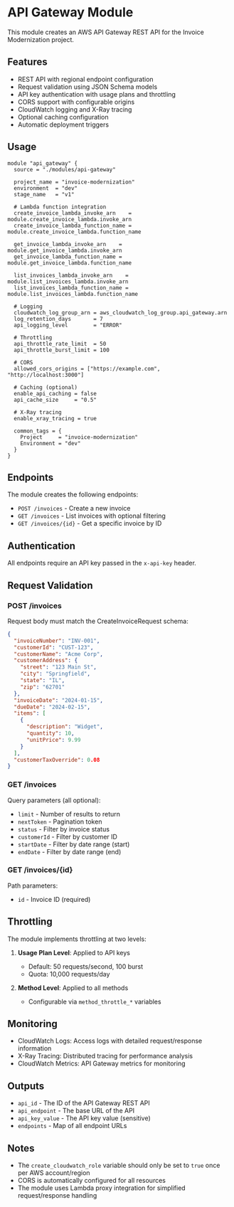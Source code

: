 # API Gateway Module

This module creates an AWS API Gateway REST API for the Invoice Modernization project.

## Features

- REST API with regional endpoint configuration
- Request validation using JSON Schema models
- API key authentication with usage plans and throttling
- CORS support with configurable origins
- CloudWatch logging and X-Ray tracing
- Optional caching configuration
- Automatic deployment triggers

## Usage

```hcl
module "api_gateway" {
  source = "./modules/api-gateway"
  
  project_name = "invoice-modernization"
  environment  = "dev"
  stage_name   = "v1"
  
  # Lambda function integration
  create_invoice_lambda_invoke_arn    = module.create_invoice_lambda.invoke_arn
  create_invoice_lambda_function_name = module.create_invoice_lambda.function_name
  
  get_invoice_lambda_invoke_arn    = module.get_invoice_lambda.invoke_arn
  get_invoice_lambda_function_name = module.get_invoice_lambda.function_name
  
  list_invoices_lambda_invoke_arn    = module.list_invoices_lambda.invoke_arn
  list_invoices_lambda_function_name = module.list_invoices_lambda.function_name
  
  # Logging
  cloudwatch_log_group_arn = aws_cloudwatch_log_group.api_gateway.arn
  log_retention_days       = 7
  api_logging_level        = "ERROR"
  
  # Throttling
  api_throttle_rate_limit  = 50
  api_throttle_burst_limit = 100
  
  # CORS
  allowed_cors_origins = ["https://example.com", "http://localhost:3000"]
  
  # Caching (optional)
  enable_api_caching = false
  api_cache_size     = "0.5"
  
  # X-Ray tracing
  enable_xray_tracing = true
  
  common_tags = {
    Project     = "invoice-modernization"
    Environment = "dev"
  }
}
```

## Endpoints

The module creates the following endpoints:

- `POST /invoices` - Create a new invoice
- `GET /invoices` - List invoices with optional filtering
- `GET /invoices/{id}` - Get a specific invoice by ID

## Authentication

All endpoints require an API key passed in the `x-api-key` header.

## Request Validation

### POST /invoices

Request body must match the CreateInvoiceRequest schema:

```json
{
  "invoiceNumber": "INV-001",
  "customerId": "CUST-123",
  "customerName": "Acme Corp",
  "customerAddress": {
    "street": "123 Main St",
    "city": "Springfield",
    "state": "IL",
    "zip": "62701"
  },
  "invoiceDate": "2024-01-15",
  "dueDate": "2024-02-15",
  "items": [
    {
      "description": "Widget",
      "quantity": 10,
      "unitPrice": 9.99
    }
  ],
  "customerTaxOverride": 0.08
}
```

### GET /invoices

Query parameters (all optional):
- `limit` - Number of results to return
- `nextToken` - Pagination token
- `status` - Filter by invoice status
- `customerId` - Filter by customer ID
- `startDate` - Filter by date range (start)
- `endDate` - Filter by date range (end)

### GET /invoices/{id}

Path parameters:
- `id` - Invoice ID (required)

## Throttling

The module implements throttling at two levels:

1. **Usage Plan Level**: Applied to API keys
   - Default: 50 requests/second, 100 burst
   - Quota: 10,000 requests/day

2. **Method Level**: Applied to all methods
   - Configurable via `method_throttle_*` variables

## Monitoring

- CloudWatch Logs: Access logs with detailed request/response information
- X-Ray Tracing: Distributed tracing for performance analysis
- CloudWatch Metrics: API Gateway metrics for monitoring

## Outputs

- `api_id` - The ID of the API Gateway REST API
- `api_endpoint` - The base URL of the API
- `api_key_value` - The API key value (sensitive)
- `endpoints` - Map of all endpoint URLs

## Notes

- The `create_cloudwatch_role` variable should only be set to `true` once per AWS account/region
- CORS is automatically configured for all resources
- The module uses Lambda proxy integration for simplified request/response handling